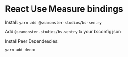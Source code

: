# React Use Measure bindings

Install:
`yarn add @seamonster-studios/bs-sentry`

Add `@seamonster-studios/bs-sentry` to your bsconfig.json

Install Peer Dependencies:

`yarn add decco`
